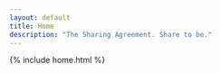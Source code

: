 ```yaml
---
layout: default
title: Home
description: "The Sharing Agreement. Share to be."
---
```


{% include home.html %}
